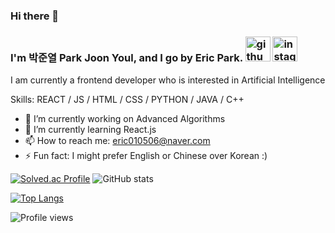 

### Hi there 👋
### I'm 박준열 Park Joon Youl, and I go by Eric Park. [<img src='https://cdn.jsdelivr.net/npm/simple-icons@3.0.1/icons/github.svg' alt='github' height='40'>](https://github.com/Bokdol11859)  [<img src='https://cdn.jsdelivr.net/npm/simple-icons@3.0.1/icons/instagram.svg' alt='instagram' height='40'>](https://www.instagram.com/eric.p__/)  
I am currently a frontend developer who is interested in Artificial Intelligence


Skills: REACT / JS / HTML / CSS / PYTHON / JAVA / C++

- 🔭 I’m currently working on Advanced Algorithms 
- 🌱 I’m currently learning React.js 
- 📫 How to reach me: eric010506@naver.com 
- ⚡ Fun fact: I might prefer English or Chinese over Korean :) 


[![Solved.ac Profile](http://mazassumnida.wtf/api/v2/generate_badge?boj=eric010506)](https://solved.ac/eric010506/) ![GitHub stats](https://github-readme-stats.vercel.app/api?username=Bokdol11859&show_icons=true&count_private=true)  

[![Top Langs](https://github-readme-stats.vercel.app/api/top-langs/?username=Bokdol11859&layout=compact&theme=radical&langs_count=4)](https://github.com/anuraghazra/github-readme-stats)

 
![Profile views](https://gpvc.arturio.dev/Bokdol11859)
